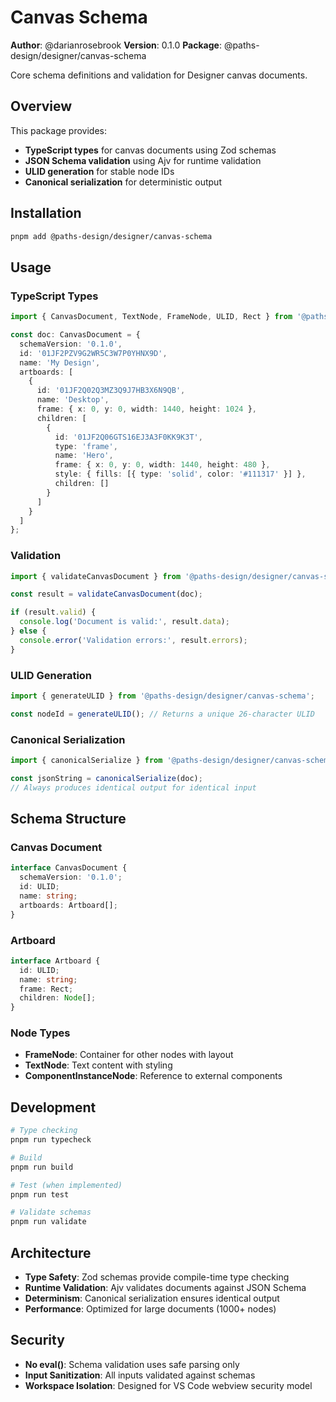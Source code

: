 # Canvas Schema

**Author**: @darianrosebrook
**Version**: 0.1.0
**Package**: @paths-design/designer/canvas-schema

Core schema definitions and validation for Designer canvas documents.

## Overview

This package provides:
- **TypeScript types** for canvas documents using Zod schemas
- **JSON Schema validation** using Ajv for runtime validation
- **ULID generation** for stable node IDs
- **Canonical serialization** for deterministic output

## Installation

```bash
pnpm add @paths-design/designer/canvas-schema
```

## Usage

### TypeScript Types

```typescript
import { CanvasDocument, TextNode, FrameNode, ULID, Rect } from '@paths-design/designer/canvas-schema';

const doc: CanvasDocument = {
  schemaVersion: '0.1.0',
  id: '01JF2PZV9G2WR5C3W7P0YHNX9D',
  name: 'My Design',
  artboards: [
    {
      id: '01JF2Q02Q3MZ3Q9J7HB3X6N9QB',
      name: 'Desktop',
      frame: { x: 0, y: 0, width: 1440, height: 1024 },
      children: [
        {
          id: '01JF2Q06GTS16EJ3A3F0KK9K3T',
          type: 'frame',
          name: 'Hero',
          frame: { x: 0, y: 0, width: 1440, height: 480 },
          style: { fills: [{ type: 'solid', color: '#111317' }] },
          children: []
        }
      ]
    }
  ]
};
```

### Validation

```typescript
import { validateCanvasDocument } from '@paths-design/designer/canvas-schema';

const result = validateCanvasDocument(doc);

if (result.valid) {
  console.log('Document is valid:', result.data);
} else {
  console.error('Validation errors:', result.errors);
}
```

### ULID Generation

```typescript
import { generateULID } from '@paths-design/designer/canvas-schema';

const nodeId = generateULID(); // Returns a unique 26-character ULID
```

### Canonical Serialization

```typescript
import { canonicalSerialize } from '@paths-design/designer/canvas-schema';

const jsonString = canonicalSerialize(doc);
// Always produces identical output for identical input
```

## Schema Structure

### Canvas Document
```typescript
interface CanvasDocument {
  schemaVersion: '0.1.0';
  id: ULID;
  name: string;
  artboards: Artboard[];
}
```

### Artboard
```typescript
interface Artboard {
  id: ULID;
  name: string;
  frame: Rect;
  children: Node[];
}
```

### Node Types
- **FrameNode**: Container for other nodes with layout
- **TextNode**: Text content with styling
- **ComponentInstanceNode**: Reference to external components

## Development

```bash
# Type checking
pnpm run typecheck

# Build
pnpm run build

# Test (when implemented)
pnpm run test

# Validate schemas
pnpm run validate
```

## Architecture

- **Type Safety**: Zod schemas provide compile-time type checking
- **Runtime Validation**: Ajv validates documents against JSON Schema
- **Determinism**: Canonical serialization ensures identical output
- **Performance**: Optimized for large documents (1000+ nodes)

## Security

- **No eval()**: Schema validation uses safe parsing only
- **Input Sanitization**: All inputs validated against schemas
- **Workspace Isolation**: Designed for VS Code webview security model
